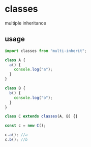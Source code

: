 # classes

multiple inheritance

## usage

```javascript
import classes from "multi-inherit";

class A {
  a() {
    console.log("a");
  }
}

class B {
  b() {
    console.log("b");
  }
}

class C extends classes(A, B) {}

const c = new C();

c.a(); //a
c.b(); //b

```
